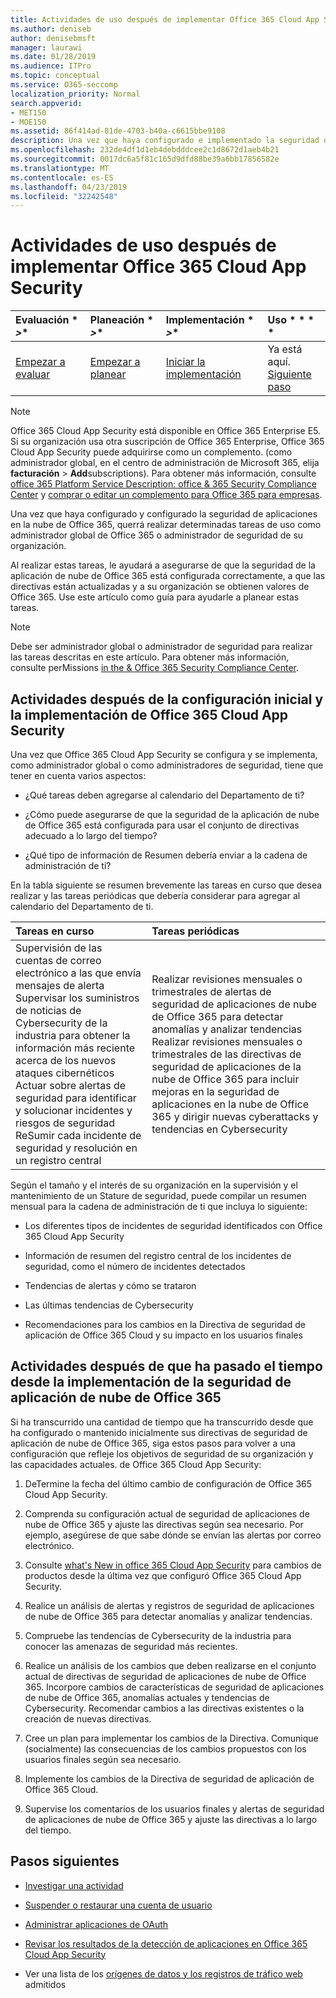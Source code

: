 ```yaml
---
title: Actividades de uso después de implementar Office 365 Cloud App Security
ms.author: deniseb
author: denisebmsft
manager: laurawi
ms.date: 01/28/2019
ms.audience: ITPro
ms.topic: conceptual
ms.service: O365-seccomp
localization_priority: Normal
search.appverid:
- MET150
- MOE150
ms.assetid: 86f414ad-81de-4703-b40a-c6615bbe9108
description: Una vez que haya configurado e implementado la seguridad de aplicaciones de nube de Office 365, querrá realizar ciertas tareas para asegurarse de que la configuración es correcta y de que está preparado para realizar revisiones periódicas.
ms.openlocfilehash: 232de4df1d1eb4debdddcee2c1d8672d1aeb4b21
ms.sourcegitcommit: 0017dc6a5f81c165d9dfd88be39a6bb17856582e
ms.translationtype: MT
ms.contentlocale: es-ES
ms.lasthandoff: 04/23/2019
ms.locfileid: "32242548"
---
```

# <a name="utilization-activities-after-rolling-out-office-365-cloud-app-security"></a>Actividades de uso después de implementar Office 365 Cloud App Security
  
|Evaluación * *\>**|Planeación * *\>**|Implementación * *\>**|Uso * * * *|
|:-----|:-----|:-----|:-----|
|[Empezar a evaluar](office-365-cas-overview.md) <br/> |[Empezar a planear](get-ready-for-office-365-cas.md) <br/> |[Iniciar la implementación](turn-on-office-365-cas.md) <br/> |Ya está aquí.  <br/> [Siguiente paso](review-office-365-cas-alerts.md) <br/> |
   
> [!NOTE]
> Office 365 Cloud App Security está disponible en Office 365 Enterprise E5. Si su organización usa otra suscripción de Office 365 Enterprise, Office 365 Cloud App Security puede adquirirse como un complemento. (como administrador global, en el centro de administración de Microsoft 365, elija **facturación** \> **Add**subscriptions). Para obtener más información, consulte [office 365 Platform Service Description: office &amp; 365 Security Compliance Center](https://docs.microsoft.com/office365/servicedescriptions/office-365-platform-service-description/office-365-securitycompliance-center) y [comprar o editar un complemento para Office 365 para empresas](https://support.office.com/article/4e7b57d6-b93b-457d-aecd-0ea58bff07a6). 
  
Una vez que haya configurado y configurado la seguridad de aplicaciones en la nube de Office 365, querrá realizar determinadas tareas de uso como administrador global de Office 365 o administrador de seguridad de su organización. 

Al realizar estas tareas, le ayudará a asegurarse de que la seguridad de la aplicación de nube de Office 365 está configurada correctamente, a que las directivas están actualizadas y a su organización se obtienen valores de Office 365. Use este artículo como guía para ayudarle a planear estas tareas.
  
> [!NOTE]
> Debe ser administrador global o administrador de seguridad para realizar las tareas descritas en este artículo. Para obtener más información, consulte perMissions [in the &amp; Office 365 Security Compliance Center](permissions-in-the-security-and-compliance-center.md). 
    
## <a name="activities-after-the-initial-configuration-and-rollout-of-office-365-cloud-app-security"></a>Actividades después de la configuración inicial y la implementación de Office 365 Cloud App Security

Una vez que Office 365 Cloud App Security se configura y se implementa, como administrador global o como administradores de seguridad, tiene que tener en cuenta varios aspectos:
  
- ¿Qué tareas deben agregarse al calendario del Departamento de ti?
    
- ¿Cómo puede asegurarse de que la seguridad de la aplicación de nube de Office 365 está configurada para usar el conjunto de directivas adecuado a lo largo del tiempo?
    
- ¿Qué tipo de información de Resumen debería enviar a la cadena de administración de ti?
    
En la tabla siguiente se resumen brevemente las tareas en curso que desea realizar y las tareas periódicas que debería considerar para agregar al calendario del Departamento de ti.
  
|**Tareas en curso**|**Tareas periódicas**|
|:-----|:-----|
| Supervisión de las cuentas de correo electrónico a las que envía mensajes de alerta  <br/>  Supervisar los suministros de noticias de Cybersecurity de la industria para obtener la información más reciente acerca de los nuevos ataques cibernéticos  <br/>  Actuar sobre alertas de seguridad para identificar y solucionar incidentes y riesgos de seguridad  <br/>  ReSumir cada incidente de seguridad y resolución en un registro central  <br/> | Realizar revisiones mensuales o trimestrales de alertas de seguridad de aplicaciones de nube de Office 365 para detectar anomalías y analizar tendencias  <br/>  Realizar revisiones mensuales o trimestrales de las directivas de seguridad de aplicaciones de la nube de Office 365 para incluir mejoras en la seguridad de aplicaciones en la nube de Office 365 y dirigir nuevas cyberattacks y tendencias en Cybersecurity  <br/> |
   
Según el tamaño y el interés de su organización en la supervisión y el mantenimiento de un Stature de seguridad, puede compilar un resumen mensual para la cadena de administración de ti que incluya lo siguiente:
  
- Los diferentes tipos de incidentes de seguridad identificados con Office 365 Cloud App Security
    
- Información de resumen del registro central de los incidentes de seguridad, como el número de incidentes detectados
    
- Tendencias de alertas y cómo se trataron
    
- Las últimas tendencias de Cybersecurity
    
- Recomendaciones para los cambios en la Directiva de seguridad de aplicación de Office 365 Cloud y su impacto en los usuarios finales
    
## <a name="activities-after-time-has-passed-since-rolling-out-office-365-cloud-app-security"></a>Actividades después de que ha pasado el tiempo desde la implementación de la seguridad de aplicación de nube de Office 365

Si ha transcurrido una cantidad de tiempo que ha transcurrido desde que ha configurado o mantenido inicialmente sus directivas de seguridad de aplicación de nube de Office 365, siga estos pasos para volver a una configuración que refleje los objetivos de seguridad de su organización y las capacidades actuales. de Office 365 Cloud App Security:
  
1. DeTermine la fecha del último cambio de configuración de Office 365 Cloud App Security.
    
2. Comprenda su configuración actual de seguridad de aplicaciones de nube de Office 365 y ajuste las directivas según sea necesario. Por ejemplo, asegúrese de que sabe dónde se envían las alertas por correo electrónico.
    
3. Consulte [what's New in office 365 Cloud App Security](new-in-office-365-cas.md) para cambios de productos desde la última vez que configuró Office 365 Cloud App Security. 
    
4. Realice un análisis de alertas y registros de seguridad de aplicaciones de nube de Office 365 para detectar anomalías y analizar tendencias.
    
5. Compruebe las tendencias de Cybersecurity de la industria para conocer las amenazas de seguridad más recientes.
    
6. Realice un análisis de los cambios que deben realizarse en el conjunto actual de directivas de seguridad de aplicaciones de nube de Office 365. Incorpore cambios de características de seguridad de aplicaciones de nube de Office 365, anomalías actuales y tendencias de Cybersecurity. Recomendar cambios a las directivas existentes o la creación de nuevas directivas.
    
7. Cree un plan para implementar los cambios de la Directiva. Comunique (socialmente) las consecuencias de los cambios propuestos con los usuarios finales según sea necesario.
    
8. Implemente los cambios de la Directiva de seguridad de aplicación de Office 365 Cloud.
    
9. Supervise los comentarios de los usuarios finales y alertas de seguridad de aplicaciones de nube de Office 365 y ajuste las directivas a lo largo del tiempo.
    
## <a name="next-steps"></a>Pasos siguientes

- [Investigar una actividad](investigate-an-activity-in-office-365-cas.md)
    
- [Suspender o restaurar una cuenta de usuario](suspend-or-restore-an-account-in-ocas.md)
    
- [Administrar aplicaciones de OAuth](manage-app-permissions-in-ocas.md)
    
- [Revisar los resultados de la detección de aplicaciones en Office 365 Cloud App Security](review-app-discovery-findings-in-ocas.md)
    
- Ver una lista de los [orígenes de datos y los registros de tráfico web](web-traffic-logs-and-data-sources-for-ocas.md) admitidos
    

